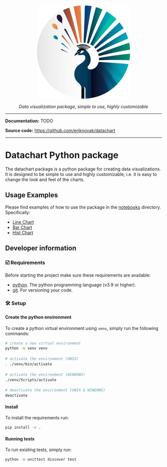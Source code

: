 <p align="center">
  <img src="./docs/assets/imgs/logo.png" alt="datachart" height="300">
</p>

<p align="center">
<i>Data visualization package, simple to use, highly customizable</i>
<p>


---

**Documentation:** TODO

**Source code:** https://github.com/eriknovak/datachart

---

# Datachart Python package

The datachart package is a python package for creating data visualizations. It is designed to be simple to use and highly customizable, i.e. it is easy to change the look and feel of the charts.

## Usage Examples

Please find examples of how to use the package in the [notebooks](./notebooks) directory. Specifically:

- [Line Chart](./notebooks/01-line-chart.ipynb)
- [Bar Chart](./notebooks/02-bar-chart.ipynb)
- [Hist Chart](./notebooks/03-hist-chart.ipynb)



## Developer information

### ☑️ Requirements
Before starting the project make sure these requirements are available:
- [python][python]. The python programming language (v3.9 or higher).
- [git][git]. For versioning your code.


### 🛠️ Setup

#### Create the python environment

To create a python virtual environment using `venv`, simply run the following
commands:

```bash
# create a new virtual environment
python -m venv venv

# activate the environment (UNIX)
. ./venv/bin/activate

# activate the environment (WINDOWS)
./venv/Scripts/activate

# deactivate the environment (UNIX & WINDOWS)
deactivate
```

#### Install

To install the requirements run:

```bash
pip install -e .
```

#### Running tests

To run existing tests, simply run:

```bash
python -m unittest discover test
```


[python]: https://www.python.org/
[git]: https://git-scm.com/